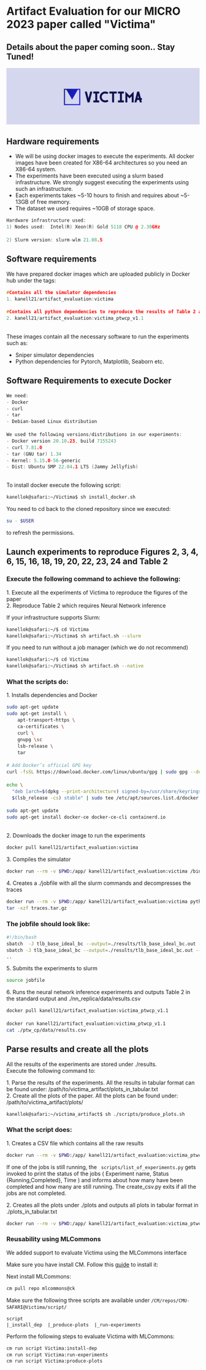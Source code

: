 
# Artifact Evaluation for our MICRO 2023 paper called "Victima"
## Details about the paper coming soon.. Stay Tuned!

![Alt Text](images/victima.png)

 
## Hardware requirements

- We will be using docker images to execute the experiments. All docker
  images have been created for X86-64 architectures so you need an
  X86-64 system.
- The experiments have been executed using a slurm based infrastructure.
  We strongly suggest executing the experiments using such an
  infrastructure.
- Each experiments takes ~5-10 hours to finish and requires about ~5-13GB of free memory.
- The dataset we used requires ~10GB of storage space. 

``` cpp
Hardware infrastructure used: 
1) Nodes used:  Intel(R) Xeon(R) Gold 5118 CPU @ 2.30GHz 

2) Slurm version: slurm-wlm 21.08.5
```

## Software requirements


We have prepared docker images which are uploaded publicly in Docker hub
under the tags:  

``` cpp
#Contains all the simulator dependencies
1. kanell21/artifact_evaluation:victima 

#Contains all python dependencies to reproduce the results of Table 2 and create all the plots
2. kanell21/artifact_evaluation:victima_ptwcp_v1.1 
                    
```

These images contain all the necessary software to run the experiments
such as:  

- Sniper simulator dependencies
- Python dependencies for Pytorch, Matplotlib, Seaborn etc.


## Software Requirements to execute Docker

``` cpp
We need: 
- Docker
- curl
- tar
- Debian-based Linux distribution

We used the following versions/distributions in our experiments:
- Docker version 20.10.23, build 7155243
- curl 7.81.0   
- tar (GNU tar) 1.34
- Kernel: 5.15.0-56-generic 
- Dist: Ubuntu SMP 22.04.1 LTS (Jammy Jellyfish)
                    
```

To install docker execute the following script:
``` bash
kanellok@safari:~/Victima$ sh install_docker.sh
```
You need to cd back to the cloned repository since we executed:
``` bash
su - $USER 
```
to refresh the permissions. 
## Launch experiments to reproduce Figures 2, 3, 4, 6, 15, 16, 18, 19, 20, 22, 23, 24 and Table 2

### Execute the following command to achieve the following:  

1\. Execute all the experiments of Victima to reproduce the figures of
the paper  
2. Reproduce Table 2 which requires Neural Network inference  

If your infrastructure supports Slurm:
``` bash
kanellok@safari:~/$ cd Victima
kanellok@safari:~/Victima$ sh artifact.sh --slurm
```

If you need to run without a job manager (which we do not recommend)
``` bash
kanellok@safari:~/$ cd Victima
kanellok@safari:~/Victima$ sh artifact.sh --native
```

### What the scripts do:

1\. Installs dependencies and Docker  

``` bash
sudo apt-get update
sudo apt-get install \
    apt-transport-https \
    ca-certificates \
    curl \
    gnupg \sc
    lsb-release \
    tar 

# Add Docker’s official GPG key
curl -fsSL https://download.docker.com/linux/ubuntu/gpg | sudo gpg --dearmor -o /usr/share/keyrings/docker-archive-keyring.gpg

echo \
  "deb [arch=$(dpkg --print-architecture) signed-by=/usr/share/keyrings/docker-archive-keyring.gpg] https://download.docker.com/linux/ubuntu \
  $(lsb_release -cs) stable" | sudo tee /etc/apt/sources.list.d/docker.list > /dev/null

sudo apt-get update
sudo apt-get install docker-ce docker-ce-cli containerd.io
             
```

2\. Downloads the docker image to run the experiments  

``` bash
docker pull kanell21/artifact_evaluation:victima
```

3\. Compiles the simulator  

``` bash
docker run --rm -v $PWD:/app/ kanell21/artifact_evaluation:victima /bin/bash -c "cd /app/sniper && make clean && make -j4"
```

4\. Creates a ./jobfile with all the slurm commands and decompresses the
traces  

``` bash
docker run --rm -v $PWD:/app/ kanell21/artifact_evaluation:victima python /app/scripts/launch_jobs.py
tar -xzf traces.tar.gz
```

### The jobfile should look like:

``` bash
#!/bin/bash
sbatch  -J tlb_base_ideal_bc --output=./results/tlb_base_ideal_bc.out --error=./results/tlb_base_ideal_bc.err docker_wrapper.sh "docker run --rm -v /mnt/panzer/kanellok/victima_ae:/app/ kanell21/artifact_evaluation:victima /app/sniper/run-sniper -s stop-by-icount:500000000 --genstats --power -d /app/results/tlb_base_ideal_bc  -c /app/sniper/config/virtual_memory_configs/radix.cfg  -g --perf_model/stlb/size=1536 -g --perf_model/stlb/associativity=12 -g --perf_model/tlb/l2_access_penalty=12 --traces=/app/traces/bc.sift"
sbatch -J tlb_base_ideal_bc --output=./results/tlb_base_ideal_bc.out --error=./results/tlb_base_ideal_bc.err docker_wrapper.sh "docker run --rm -v /mnt/panzer/kanellok/victima_ae:/app/ kanell21/artifact_evaluation:victima /app/sniper/run-sniper -s stop-by-icount:500000000 --genstats --power -d /app/results/tlb_base_ideal_bc  -c /app/sniper/config/virtual_memory_configs/radix.cfg  -g --perf_model/stlb/size=1536 -g --perf_model/stlb/associativity=12 -g --perf_model/tlb/l2_access_penalty=12 --traces=/app/traces/bc.sift"
.. 
```

5\. Submits the experiments to slurm  

``` bash
source jobfile
```

6\. Runs the neural network inference experiments and outputs Table 2 in
the standard output and ./nn_replica/data/results.csv  

``` bash
docker pull kanell21/artifact_evaluation:victima_ptwcp_v1.1

docker run kanell21/artifact_evaluation:victima_ptwcp_v1.1
cat ./ptw_cp/data/results.csv
```

## Parse results and create all the plots

All the results of the experiments are stored under ./results.  
Execute the following command to:  

1\. Parse the results of the experiments. All the results in tabular
format can be found under:
/path/to/victima_artifact/plots_in_tabular.txt  
2. Create all the plots of the paper. All the plots can be found under:
/path/to/victima_artifact/plots/  

``` bash
kanellok@safari:~/victima_artifact$ sh ./scripts/produce_plots.sh
```

### What the script does:

1\. Creates a CSV file which contains all the raw results  

``` bash
docker run --rm -v $PWD:/app/ kanell21/artifact_evaluation:victima_ptwcp_v1.1 python3 /app/scripts/create_csv.py
```

If one of the jobs is still running, the ``` scripts/list_of_experiments.py```  gets invoked to print the status of the jobs ( Experiment name, Status {Running,Completed}, Time ) and informs about how many have been completed and how many are still running. The create_csv.py exits if all the jobs are not completed.

2\. Creates all the plots under ./plots and outputs all plots in tabular
format in ./plots_in_tabular.txt  

``` bash
docker run --rm -v $PWD:/app/ kanell21/artifact_evaluation:victima_ptwcp_v1.1 python3 /app/scripts/create_plots.py > plots_in_tabular.txt
```

### Reusability using MLCommons

We added support to evaluate Victima using the MLCommons interface

Make sure you have install CM. Follow this [guide](https://github.com/mlcommons/ck/blob/master/docs/installation.md) to install it: 

Next install MLCommons: 

```bash
cm pull repo mlcommons@ck
```
Make sure the following three scripts are available under ```/CM/repos/CMU-SAFARI@Victima/script/```

```
script
|_install_dep  |_produce-plots  |_run-experiments
```

Perform the following steps to evaluate Victima with MLCommons:

```bash
cm run script Victima:install-dep
cm run script Victima:run-experiments
cm run script Victima:produce-plots
```



